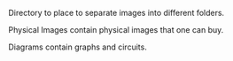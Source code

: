 Directory to place to separate images into different folders. 

Physical Images contain physical images that one can buy. 

Diagrams contain graphs and circuits.
